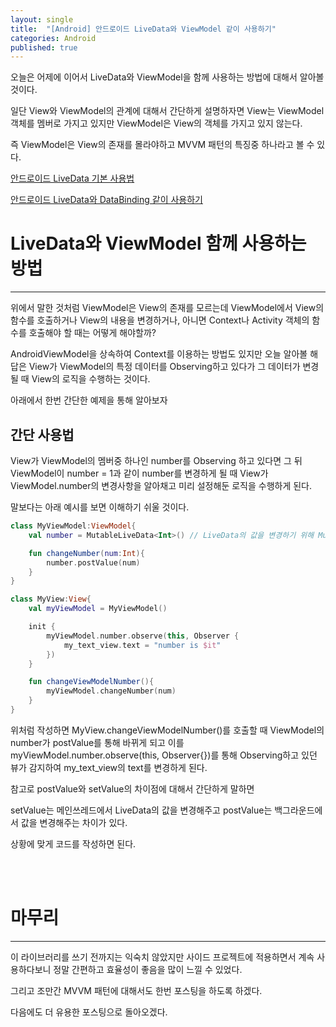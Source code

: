 ```yaml
---
layout: single
title:  "[Android] 안드로이드 LiveData와 ViewModel 같이 사용하기"
categories: Android
published: true
---
```


오늘은 어제에 이어서 LiveData와 ViewModel을 함께 사용하는 방법에 대해서 알아볼 것이다. 

일단 View와 ViewModel의 관계에 대해서 간단하게 설명하자면 View는 ViewModel 객체를 멤버로 가지고 있지만 ViewModel은 View의 객체를 가지고 있지 않는다.

즉 ViewModel은 View의 존재를 몰라야하고 MVVM 패턴의 특징중 하나라고 볼 수 있다.



[안드로이드 LiveData 기본 사용법](https://nam8399.github.io/android/androidpostfirst)

[안드로이드 LiveData와 DataBinding 같이 사용하기](https://nam8399.github.io/android/androidpostfourth/)


# LiveData와 ViewModel 함께 사용하는 방법

---

위에서 말한 것처럼 ViewModel은 View의 존재를 모르는데 ViewModel에서 View의 함수를 호출하거나 View의 내용을 변경하거나, 아니면 Context나 Activity 객체의 함수를 호출해야 할 때는 어떻게 해야할까?

AndroidViewModel을 상속하여 Context를 이용하는 방법도 있지만 오늘 알아볼 해답은 View가 ViewModel의 특정 데이터를 Observing하고 있다가 그 데이터가 변경될 때 View의 로직을 수행하는 것이다.

아래에서 한번 간단한 예제을 통해 알아보자



## 간단 사용법

View가 ViewModel의 멤버중 하나인 number를 Observing 하고 있다면 그 뒤 ViewModel이 number = 1과 같이 number를 변경하게 될 때 View가 ViewModel.number의 변경사항을 알아채고 미리 설정해둔 로직을 수행하게 된다.

말보다는 아래 예시를 보면 이해하기 쉬울 것이다.



```kotlin
class MyViewModel:ViewModel{
    val number = MutableLiveData<Int>() // LiveData의 값을 변경하기 위해 MutableLiveData 사용

    fun changeNumber(num:Int){
        number.postValue(num)
    }
}

class MyView:View{
    val myViewModel = MyViewModel()

    init {
        myViewModel.number.observe(this, Observer {
            my_text_view.text = "number is $it"
        })
    }

    fun changeViewModelNumber(){
        myViewModel.changeNumber(num)
    }
}
```

위처럼 작성하면 MyView.changeViewModelNumber()를 호출할 때 ViewModel의 number가 postValue를 통해 바뀌게 되고 이를 myViewModel.number.observe(this, Observer{})를 통해 Observing하고 있던 뷰가 감지하여 my_text_view의 text를 변경하게 된다.

참고로 postValue와 setValue의 차이점에 대해서 간단하게 말하면

setValue는 메인쓰레드에서 LiveData의 값을 변경해주고 postValue는 백그라운드에서 값을 변경해주는 차이가 있다.

상황에 맞게 코드를 작성하면 된다.

<br/><br/>
# 마무리


---

이 라이브러리를 쓰기 전까지는 익숙치 않았지만 사이드 프로젝트에 적용하면서 계속 사용하다보니 정말 간편하고 효율성이 좋음을 많이 느낄 수 있었다.

그리고 조만간 MVVM 패턴에 대해서도 한번 포스팅을 하도록 하겠다.

다음에도 더 유용한 포스팅으로 돌아오겠다.
